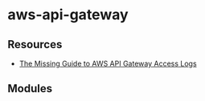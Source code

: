 # aws-api-gateway

Resources
---

- [The Missing Guide to AWS API Gateway Access Logs][1]

<!-- Links -->
[1]: https://www.alexdebrie.com/posts/api-gateway-access-logs/

Modules
---

